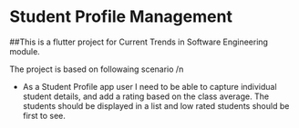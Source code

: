 # Student Profile Management

##This is a flutter project for Current Trends in Software Engineering module.

The project is based on followaing scenario /n
- As a Student Profile app user I need to be able to capture individual student details, and add a rating based on the class average. The students should be displayed in a list and low rated students should be first to see.

